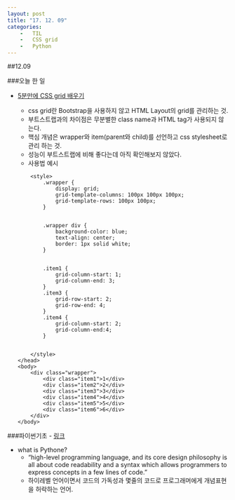 ```yaml
---
layout: post
title: "17. 12. 09"
categories:
	-	TIL
	-	CSS grid
	-	Python
---
```


##12.09

###오늘 한 일

-	[5분만에 CSS grid 배우기](https://medium.freecodecamp.org/learn-css-grid-in-5-minutes-f582e87b1228)

	-	css grid란 Bootstrap을 사용하지 않고 HTML Layout의 grid를 관리하는 것.
	-	부트스트랩과의 차이점은 무분별한 class name과 HTML tag가 사용되지 않는다.
	-	핵심 개념은 wrapper와 item(parent와 child)를 선언하고 css stylesheet로 관리 하는 것.
	-	성능이 부트스트랩에 비해 좋다는데 아직 확인해보지 않았다.
	-	사용법 예시

	```
	    <style>
	        .wrapper {
	            display: grid;
	            grid-template-columns: 100px 100px 100px;
	            grid-template-rows: 100px 100px;
	        }


	        .wrapper div {
	            background-color: blue;
	            text-align: center;
	            border: 1px solid white;
	        }


	        .item1 {
	            grid-column-start: 1;
	            grid-column-end: 3;
	        }
	        .item3 {
	            grid-row-start: 2;
	            grid-row-end: 4;
	        }
	        .item4 {
	            grid-column-start: 2;
	            grid-column-end:4;
	        }


	    </style>
	</head>
	<body>
	    <div class="wrapper">
	        <div class="item1">1</div>
	        <div class="item2">2</div>
	        <div class="item3">3</div>
	        <div class="item4">4</div>
	        <div class="item5">5</div>
	        <div class="item6">6</div>
	    </div>
	</body>
	```

###파이썬기초 - [링크](https://medium.freecodecamp.org/learning-python-from-zero-to-hero-120ea540b567)

-	what is Pythone?
	-	“high-level programming language, and its core design philosophy is all about code readability and a syntax which allows programmers to express concepts in a few lines of code.”
	-	하이레벨 언어이면서 코드의 가독성과 몇줄의 코드로 프로그래머에게 개념표현을 허락하는 언어.
